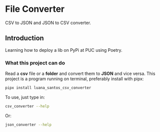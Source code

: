 # File Converter

CSV to JSON and JSON to CSV converter.

## Introduction

Learning how to deploy a lib on PyPi at PUC using Poetry.

### What this project can do

Read a **csv** file or a **folder** and convert them to **JSON** and vice versa.
This project is a program running on terminal, preferably install with pipx:

```bash
pipx install luana_santos_csv_converter
```

To use, just type in:

```bash
csv_converter --help
```

Or:

```bash
json_converter --help
```